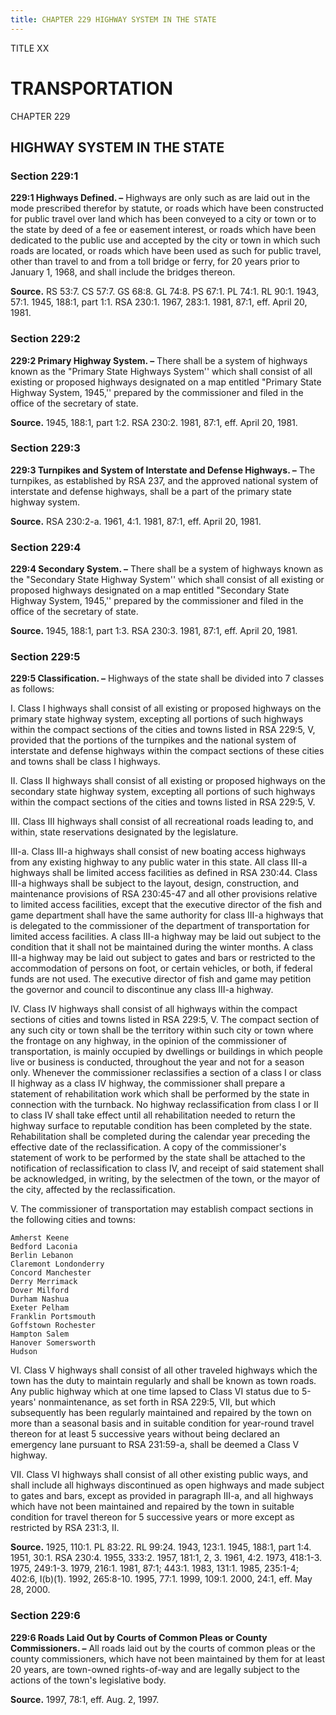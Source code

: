 ```yaml
---
title: CHAPTER 229 HIGHWAY SYSTEM IN THE STATE
---
```


TITLE XX
                                             
TRANSPORTATION
==============

CHAPTER 229
                                             
HIGHWAY SYSTEM IN THE STATE
---------------------------

### Section 229:1

 **229:1 Highways Defined. –** Highways are only such as are laid out
in the mode prescribed therefor by statute, or roads which have been
constructed for public travel over land which has been conveyed to a
city or town or to the state by deed of a fee or easement interest, or
roads which have been dedicated to the public use and accepted by the
city or town in which such roads are located, or roads which have been
used as such for public travel, other than travel to and from a toll
bridge or ferry, for 20 years prior to January 1, 1968, and shall
include the bridges thereon.

**Source.** RS 53:7. CS 57:7. GS 68:8. GL 74:8. PS 67:1. PL 74:1. RL
90:1. 1943, 57:1. 1945, 188:1, part 1:1. RSA 230:1. 1967, 283:1. 1981,
87:1, eff. April 20, 1981.

### Section 229:2

 **229:2 Primary Highway System. –** There shall be a system of
highways known as the "Primary State Highways System'' which shall
consist of all existing or proposed highways designated on a map
entitled "Primary State Highway System, 1945,'' prepared by the
commissioner and filed in the office of the secretary of state.

**Source.** 1945, 188:1, part 1:2. RSA 230:2. 1981, 87:1, eff. April 20,
1981.

### Section 229:3

 **229:3 Turnpikes and System of Interstate and Defense Highways. –**
The turnpikes, as established by RSA 237, and the approved national
system of interstate and defense highways, shall be a part of the
primary state highway system.

**Source.** RSA 230:2-a. 1961, 4:1. 1981, 87:1, eff. April 20, 1981.

### Section 229:4

 **229:4 Secondary System. –** There shall be a system of highways
known as the "Secondary State Highway System'' which shall consist of
all existing or proposed highways designated on a map entitled
"Secondary State Highway System, 1945,'' prepared by the commissioner
and filed in the office of the secretary of state.

**Source.** 1945, 188:1, part 1:3. RSA 230:3. 1981, 87:1, eff. April 20,
1981.

### Section 229:5

 **229:5 Classification. –** Highways of the state shall be divided
into 7 classes as follows:
                                             
 I. Class I highways shall consist of all existing or proposed
highways on the primary state highway system, excepting all portions of
such highways within the compact sections of the cities and towns listed
in RSA 229:5, V, provided that the portions of the turnpikes and the
national system of interstate and defense highways within the compact
sections of these cities and towns shall be class I highways.
                                             
 II. Class II highways shall consist of all existing or proposed
highways on the secondary state highway system, excepting all portions
of such highways within the compact sections of the cities and towns
listed in RSA 229:5, V.
                                             
 III. Class III highways shall consist of all recreational roads
leading to, and within, state reservations designated by the
legislature.
                                             
 III-a. Class III-a highways shall consist of new boating access
highways from any existing highway to any public water in this state.
All class III-a highways shall be limited access facilities as defined
in RSA 230:44. Class III-a highways shall be subject to the layout,
design, construction, and maintenance provisions of RSA 230:45-47 and
all other provisions relative to limited access facilities, except that
the executive director of the fish and game department shall have the
same authority for class III-a highways that is delegated to the
commissioner of the department of transportation for limited access
facilities. A class III-a highway may be laid out subject to the
condition that it shall not be maintained during the winter months. A
class III-a highway may be laid out subject to gates and bars or
restricted to the accommodation of persons on foot, or certain vehicles,
or both, if federal funds are not used. The executive director of fish
and game may petition the governor and council to discontinue any class
III-a highway.
                                             
 IV. Class IV highways shall consist of all highways within the
compact sections of cities and towns listed in RSA 229:5, V. The compact
section of any such city or town shall be the territory within such city
or town where the frontage on any highway, in the opinion of the
commissioner of transportation, is mainly occupied by dwellings or
buildings in which people live or business is conducted, throughout the
year and not for a season only. Whenever the commissioner reclassifies a
section of a class I or class II highway as a class IV highway, the
commissioner shall prepare a statement of rehabilitation work which
shall be performed by the state in connection with the turnback. No
highway reclassification from class I or II to class IV shall take
effect until all rehabilitation needed to return the highway surface to
reputable condition has been completed by the state. Rehabilitation
shall be completed during the calendar year preceding the effective date
of the reclassification. A copy of the commissioner's statement of work
to be performed by the state shall be attached to the notification of
reclassification to class IV, and receipt of said statement shall be
acknowledged, in writing, by the selectmen of the town, or the mayor of
the city, affected by the reclassification.
                                             
 V. The commissioner of transportation may establish compact sections
in the following cities and towns:

    Amherst Keene 
    Bedford Laconia 
    Berlin Lebanon 
    Claremont Londonderry
    Concord Manchester 
    Derry Merrimack 
    Dover Milford 
    Durham Nashua 
    Exeter Pelham 
    Franklin Portsmouth 
    Goffstown Rochester 
    Hampton Salem 
    Hanover Somersworth
    Hudson 


                                             
 VI. Class V highways shall consist of all other traveled highways
which the town has the duty to maintain regularly and shall be known as
town roads. Any public highway which at one time lapsed to Class VI
status due to 5-years' nonmaintenance, as set forth in RSA 229:5, VII,
but which subsequently has been regularly maintained and repaired by the
town on more than a seasonal basis and in suitable condition for
year-round travel thereon for at least 5 successive years without being
declared an emergency lane pursuant to RSA 231:59-a, shall be deemed a
Class V highway.
                                             
 VII. Class VI highways shall consist of all other existing public
ways, and shall include all highways discontinued as open highways and
made subject to gates and bars, except as provided in paragraph III-a,
and all highways which have not been maintained and repaired by the town
in suitable condition for travel thereon for 5 successive years or more
except as restricted by RSA 231:3, II.

**Source.** 1925, 110:1. PL 83:22. RL 99:24. 1943, 123:1. 1945, 188:1,
part 1:4. 1951, 30:1. RSA 230:4. 1955, 333:2. 1957, 181:1, 2, 3. 1961,
4:2. 1973, 418:1-3. 1975, 249:1-3. 1979, 216:1. 1981, 87:1; 443:1. 1983,
131:1. 1985, 235:1-4; 402:6, I(b)(1). 1992, 265:8-10. 1995, 77:1. 1999,
109:1. 2000, 24:1, eff. May 28, 2000.

### Section 229:6

 **229:6 Roads Laid Out by Courts of Common Pleas or County
Commissioners. –** All roads laid out by the courts of common pleas or
the county commissioners, which have not been maintained by them for at
least 20 years, are town-owned rights-of-way and are legally subject to
the actions of the town's legislative body.

**Source.** 1997, 78:1, eff. Aug. 2, 1997.
